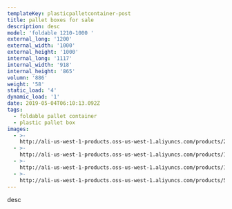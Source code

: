 ```yaml
---
templateKey: plasticpalletcontainer-post
title: pallet boxes for sale
description: desc
model: 'foldable 1210-1000 '
external_long: '1200'
external_width: '1000'
external_height: '1000'
internal_long: '1117'
internal_width: '918'
internal_height: '865'
volumn: '886'
weight: '58'
static_load: '4'
dynamic_load: '1'
date: 2019-05-04T06:10:13.092Z
tags:
  - foldable pallet container
  - plastic pallet box
images:
  - >-
    http://ali-us-west-1-products.oss-us-west-1.aliyuncs.com/products/249ef51d0d1d43979dee79f7fedd8e49.jpg
  - >-
    http://ali-us-west-1-products.oss-us-west-1.aliyuncs.com/products/12e9556870ae4514af17d36fec093249.jpg
  - >-
    http://ali-us-west-1-products.oss-us-west-1.aliyuncs.com/products/1b5f592616f04c5f99531fe18e86cc26.jpg
  - >-
    http://ali-us-west-1-products.oss-us-west-1.aliyuncs.com/products/506efd9eb44942508c47e0fa44b5a94f.jpg
---
```

desc
